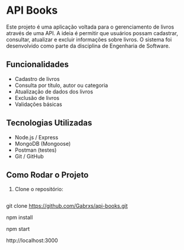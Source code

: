 # API Books

Este projeto é uma aplicação voltada para o gerenciamento de livros através de uma API. A ideia é permitir que usuários possam cadastrar, consultar, atualizar e excluir informações sobre livros. O sistema foi desenvolvido como parte da disciplina de Engenharia de Software.

## Funcionalidades

- Cadastro de livros
- Consulta por título, autor ou categoria
- Atualização de dados dos livros
- Exclusão de livros
- Validações básicas

## Tecnologias Utilizadas

- Node.js / Express
- MongoDB (Mongoose)
- Postman (testes)
- Git / GitHub

## Como Rodar o Projeto

1. Clone o repositório:
   ```bash
  git clone https://github.com/Gabrxs/api-books.git

npm install

npm start

http://localhost:3000
